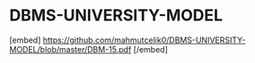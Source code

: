 # DBMS-UNIVERSITY-MODEL

[embed] https://github.com/mahmutcelik0/DBMS-UNIVERSITY-MODEL/blob/master/DBM-15.pdf [/embed]
